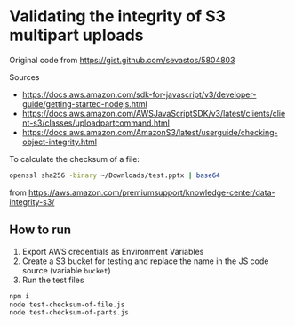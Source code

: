 # Validating the integrity of S3 multipart uploads

Original code from https://gist.github.com/sevastos/5804803

Sources
- https://docs.aws.amazon.com/sdk-for-javascript/v3/developer-guide/getting-started-nodejs.html
- https://docs.aws.amazon.com/AWSJavaScriptSDK/v3/latest/clients/client-s3/classes/uploadpartcommand.html
- https://docs.aws.amazon.com/AmazonS3/latest/userguide/checking-object-integrity.html

To calculate the checksum of a file:
```bash
openssl sha256 -binary ~/Downloads/test.pptx | base64
```
from https://aws.amazon.com/premiumsupport/knowledge-center/data-integrity-s3/

## How to run
1. Export AWS credentials as Environment Variables
2. Create a S3 bucket for testing and replace the name in the JS code source (variable `bucket`)
4. Run the test files
```bash
npm i
node test-checksum-of-file.js
node test-checksum-of-parts.js
```
